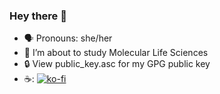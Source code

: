 ### Hey there 👋

<!--
**NoelKaczmarek/NoelKaczmarek** is a ✨ _special_ ✨ repository because its `README.md` (this file) appears on your GitHub profile.

Here are some ideas to get you started:

- 🔭 I’m currently working on ...
- 🌱 I’m currently learning ...
- 👯 I’m looking to collaborate on ...
- 🤔 I’m looking for help with ...
- 💬 Ask me about ...
- 📫 How to reach me: ...
- 😄 Pronouns: ...
- ⚡ Fun fact: ...
-->

- 🗣️ Pronouns: she/her
- 🌱 I’m about to study Molecular Life Sciences
- 🔒 View public_key.asc for my GPG public key
- ☕️:
   [![ko-fi](https://ko-fi.com/img/githubbutton_sm.svg)](https://ko-fi.com/T6T81DSD9Y)
